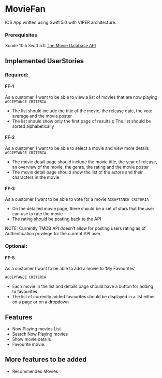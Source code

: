 # MovieFan

IOS App written using Swift 5.0 with VIPER architecture. 

### Prerequisites

Xcode 10.5
Swift 5.0
[The Movie Database API](https://developers.themoviedb.org/3/getting-started/introduction)

## Implemented UserStories

### Required:

#### FF-1
As a customer, I want to be able to view a list of movies that are now playing
`ACCEPTANCE CRITERIA`

- The list should include the title of the movie, the release date, the vote average and the movie poster
- The list should show only the first page of results q The list should be sorted alphabetically

#### FF-2
As a customer, I want to be able to select a movie and view more details
`ACCEPTANCE CRITERIA`

- The movie detail page should include the movie title, the year of release, an overview of the movie, the genre, the rating and the movie poster
- The movie detail page should show the list of the actors and their characters in the movie

#### FF-3
As a customer I want to be able to vote for a movie
`ACCEPTANCE CRITERIA`
- On the detailed movie page, there should be a set of stars that the user can use to rate the movie
- The rating should be posting back to the API

NOTE: Currently TMDB API doesn't allow for posting users rating as of Authentication privilege for the current API user.

### Optional:

#### FF-5
As a customer I want to be able to add a movie to ‘My Favourites’

`ACCEPTANCE CRITERIA`
- Each movie in the list and details page should have a button for adding to favourites
- The list of currently added favourites should be displayed in a list either on a page or on a dropdown

## Features

* Now Playing movies List
* Search Now Playing movies
* Show movie details
* Favourite movie.

## More features to be added

* Recommended Movies
